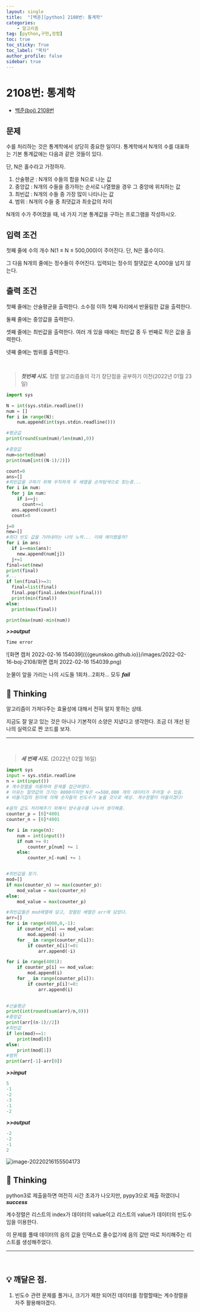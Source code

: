 ```yaml
---
layout: single
title:  "[백준][python] 2108번: 통계학"
categories: 
    - 알고리즘
tag: [python,구현,정렬]
toc: true
toc_sticky: True
toc_label: "목차"
author_profile: false
sidebar: true
---
```


# 2108번: 통계학

* [백준(boj) 2108번](https://www.acmicpc.net/problem/2108)

## 문제

수를 처리하는 것은 통계학에서 상당히 중요한 일이다. 통계학에서 N개의 수를 대표하는 기본 통계값에는 다음과 같은 것들이 있다. 

단, N은 홀수라고 가정하자.

1. 산술평균 : N개의 수들의 합을 N으로 나눈 값
2. 중앙값 : N개의 수들을 증가하는 순서로 나열했을 경우 그 중앙에 위치하는 값
3. 최빈값 : N개의 수들 중 가장 많이 나타나는 값
4. 범위 : N개의 수들 중 최댓값과 최솟값의 차이

N개의 수가 주어졌을 때, 네 가지 기본 통계값을 구하는 프로그램을 작성하시오.

## 입력 조건

첫째 줄에 수의 개수 N(1 ≤ N ≤ 500,000)이 주어진다. 단, N은 홀수이다. 

그 다음 N개의 줄에는 정수들이 주어진다. 입력되는 정수의 절댓값은 4,000을 넘지 않는다.

## 출력 조건

첫째 줄에는 산술평균을 출력한다. 소수점 이하 첫째 자리에서 반올림한 값을 출력한다.

둘째 줄에는 중앙값을 출력한다.

셋째 줄에는 최빈값을 출력한다. 여러 개 있을 때에는 최빈값 중 두 번째로 작은 값을 출력한다.

넷째 줄에는 범위를 출력한다.

<br/>

> ***첫번째 시도.***  정렬 알고리즘들의 각기 장단점을 공부하기 이전(2022년 01월 23일)

 ```python
 import sys
 
 N = int(sys.stdin.readline())
 num = []
 for i in range(N):
     num.append(int(sys.stdin.readline()))
 
 #평균값
 print(round(sum(num)/len(num),0))
 
 #중앙값
 num=sorted(num)
 print(num[int((N-1)/2)])
 
 count=0
 ans=[]
 #최빈값을 구하기 위해 우직하게 두 배열을 순차탐색으로 찾는중...
 for i in num:
   for j in num:
     if i==j:
       count+=1
   ans.append(count)
   count=0
 
 j=0
 new=[]
 #최다 빈도 값을 가려내려는 나의 노력... 이때 왜이랬을까?
 for i in ans:
   if i==max(ans):
     new.append(num[j])
   j+=1
 final=set(new)
 print(final)
 #...
 if len(final)>=3:
   final=list(final)
   final.pop(final.index(min(final)))
   print(min(final))
 else:
   print(max(final))
 
 print(max(num)-min(num))
 ```

 ***>>output***

 ```python
 Time error
 ```

![화면 캡처 2022-02-16 154039]({{geunskoo.github.io}}/images/2022-02-16-boj-2108/화면 캡처 2022-02-16 154039.png)

눈물이 앞을 가리는 나의 시도들 1회차...2회차... 모두 ***fail***



## 🌝 Thinking

알고리즘이 가져다주는 효율성에 대해서 전혀 알지 못하는 상태.

지금도 잘 알고 있는 것은 아니나 기본적이 소양은 지녔다고 생각한다. 조금 더 개선 된 나의 실력으로 짠 코드를 보자.

---

<br/>

> ***세 번째 시도.***  (2022년 02월 16일)

 ```python
 import sys
 input = sys.stdin.readline
 n = int(input())
 # 계수정렬을 이용하여 문제를 접근하였다. 
 # 이유는 절댓값의 크기는 8000이지만 N은 <=500,000 개의 데이터가 주어질 수 있음.
 # 비둘기집의 원리에 의해 숫자들의 빈도수가 높을 것으로 예상. 계수정렬이 어울리겠다!
 
 #음의 값도 처리해주기 위해서 양수음수를 나누어 생각해줌.
 counter_p = [0]*4001
 counter_n = [0]*4001
 
 for i in range(n):
     num = int(input())
     if num >= 0:
         counter_p[num] += 1
     else:
         counter_n[-num] += 1
 
 
 #최빈값을 찾기.
 mod=[]
 if max(counter_n) >= max(counter_p):
     mod_value = max(counter_n)
 else:
     mod_value = max(counter_p)
 
 #최빈값들은 mod배열에 담고, 정렬된 배열은 arr에 담았다.
 arr=[]
 for i in range(4000,0,-1):
     if counter_n[i] == mod_value:
         mod.append(-i)
     for _ in range(counter_n[i]):
         if counter_n[i]!=0:
             arr.append(-i)
 
 for i in range(4001):
     if counter_p[i] == mod_value:
         mod.append(i)
     for _ in range(counter_p[i]):
         if counter_p[i]!=0:
             arr.append(i)        
 
             
 #산술평균
 print(int(round(sum(arr)/n,0)))
 #중앙값
 print(arr[(n-1)//2])
 #최빈값
 if len(mod)==1:
     print(mod[0])
 else:
     print(mod[1])
 #범위
 print(arr[-1]-arr[0])
 ```

 ***>>input***

 ```python
 5
 -1
 -2
 -3
 -1
 -2
 ```

 ***>>output***

 ```python
 -2
 -2
 -1
 2
 ```

![image-20220216155504173]({{geunskoo.github.io}}/images/2022-02-16-boj-2108/image-20220216155508004.png)

## 🌝 Thinking

python3로 제출을하면 여전히 시간 초과가 나오지만, pypy3으로 제출 하였더니 ***success***

계수정렬은 리스트의 index가 데이터의 value이고 리스트의 value가 데이터의 빈도수임을 이용한다.

이 문제를 풀때 데이터의 음의 값을 인덱스로 줄수없기에 음의 값만 따로 처리해주는 리스트를 생성해주었다.

---

<br/>

## 💡 깨달은 점.

1. 빈도수 관련 문제를 풀거나, 크기가 제한 되어진 데이터를 정렬할때는 계수정렬을 자주 활용해야겠다.
